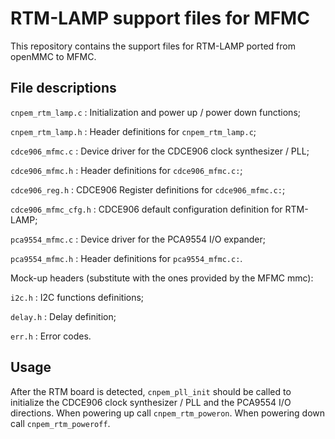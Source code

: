 # RTM-LAMP support files for MFMC

This repository contains the support files for RTM-LAMP ported from openMMC to MFMC.

## File descriptions

`cnpem_rtm_lamp.c` : Initialization and power up / power down functions;

`cnpem_rtm_lamp.h` : Header definitions for `cnpem_rtm_lamp.c`;

`cdce906_mfmc.c` : Device driver for the CDCE906 clock synthesizer / PLL;

`cdce906_mfmc.h` : Header definitions for `cdce906_mfmc.c:`;

`cdce906_reg.h` : CDCE906 Register definitions for `cdce906_mfmc.c:`;

`cdce906_mfmc_cfg.h` : CDCE906 default configuration definition for RTM-LAMP;

`pca9554_mfmc.c` : Device driver for the PCA9554 I/O expander;

`pca9554_mfmc.h` : Header definitions for `pca9554_mfmc.c:`.

Mock-up headers (substitute with the ones provided by the MFMC mmc):

`i2c.h` : I2C functions definitions;

`delay.h` : Delay definition;

`err.h` : Error codes.

## Usage

After the RTM board is detected, `cnpem_pll_init` should be called to initialize the CDCE906 clock synthesizer / PLL and the PCA9554 I/O directions. When powering up call `cnpem_rtm_poweron`. When powering down call `cnpem_rtm_poweroff`.
